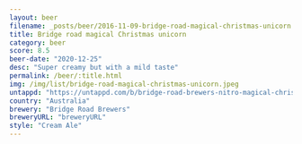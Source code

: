 ```yaml
---
layout: beer
filename: _posts/beer/2016-11-09-bridge-road-magical-christmas-unicorn.md
title: Bridge road magical Christmas unicorn
category: beer
score: 8.5
beer-date: "2020-12-25"
desc: "Super creamy but with a mild taste"
permalink: /beer/:title.html
img: /img/list/bridge-road-magical-christmas-unicorn.jpeg
untappd: "https://untappd.com/b/bridge-road-brewers-nitro-magical-christmas-unicorn/3996616"
country: "Australia"
brewery: "Bridge Road Brewers"
breweryURL: "breweryURL"
style: "Cream Ale"
---
```

